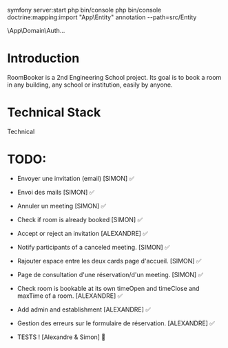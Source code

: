 symfony server:start
php bin/console
php bin/console doctrine:mapping:import "App\Entity" annotation --path=src/Entity

\App\Domain\Auth\...

# Introduction
RoomBooker is a 2nd Engineering School project. Its goal is to book a room in any building, any school or institution, easily by anyone.

# Technical Stack
Technical

# TODO:

- Envoyer une invitation (email) [SIMON] ✅
- Envoi des mails [SIMON] ✅
- Annuler un meeting [SIMON] ✅
- Check if room is already booked [SIMON] ✅
- Accept or reject an invitation [ALEXANDRE] ✅
- Notify participants of a canceled meeting. [SIMON] ✅
- Rajouter espace entre les deux cards page d'accueil. [SIMON] ✅
- Page de consultation d'une réservation/d'un meeting. [SIMON] ✅
- Check room is bookable at its own timeOpen and timeClose and maxTime of a room. [ALEXANDRE] ✅
- Add admin and establishment [ALEXANDRE] ✅
- Gestion des erreurs sur le formulaire de réservation. [ALEXANDRE] ✅

- TESTS ! [Alexandre & Simon] 🔋